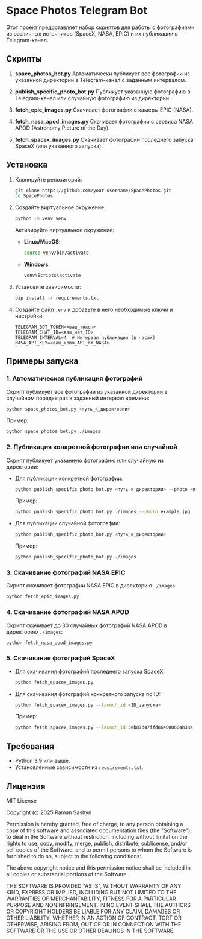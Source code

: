 # Space Photos Telegram Bot

Этот проект предоставляет набор скриптов для работы с фотографиями из различных источников (SpaceX, NASA, EPIC) и их публикации в Telegram-канал.

## Скрипты

1. **space_photos_bot.py**
   Автоматически публикует все фотографии из указанной директории в Telegram-канал с заданным интервалом.

2. **publish_specific_photo_bot.py**
   Публикует указанную фотографию в Telegram-канал или случайную фотографию из директории.

3. **fetch_epic_images.py**
   Скачивает фотографии с камеры EPIC (NASA).

4. **fetch_nasa_apod_images.py**
   Скачивает фотографии с сервиса NASA APOD (Astronomy Picture of the Day).

5. **fetch_spacex_images.py**
   Скачивает фотографии последнего запуска SpaceX (или указанного запуска).

## Установка

1. Клонируйте репозиторий:

    ```bash
    git clone https://github.com/your-username/SpacePhotos.git
    cd SpacePhotos
    ```

2. Создайте виртуальное окружение:

    ```bash
    python -m venv venv
    ```

    Активируйте виртуальное окружение:

    - **Linux/MacOS**:
        ```bash
        source venv/bin/activate
        ```
    - **Windows**:
        ```bash
        venv\Scripts\activate
        ```

3. Установите зависимости:

    ```bash
    pip install -r requirements.txt
    ```

4. Создайте файл `.env` и добавьте в него необходимые ключи и настройки:

    ```plaintext
    TELEGRAM_BOT_TOKEN=<ваш_токен>
    TELEGRAM_CHAT_ID=<ваш_чат_ID>
    TELEGRAM_INTERVAL=4  # Интервал публикации (в часах)
    NASA_API_KEY=<ваш_ключ_API_от_NASA>
    ```

## Примеры запуска

### 1. Автоматическая публикация фотографий

Скрипт публикует все фотографии из указанной директории в случайном порядке раз в заданный интервал времени:

```bash
python space_photos_bot.py <путь_к_директории>
```

Пример:

```bash
python space_photos_bot.py ./images
```

### 2. Публикация конкретной фотографии или случайной

Скрипт публикует указанную фотографию или случайную из директории:

- Для публикации конкретной фотографии:

    ```bash
    python publish_specific_photo_bot.py <путь_к_директории> --photo <имя_файла>
    ```

    Пример:

    ```bash
    python publish_specific_photo_bot.py ./images --photo example.jpg
    ```

- Для публикации случайной фотографии:

    ```bash
    python publish_specific_photo_bot.py <путь_к_директории>
    ```

    Пример:

    ```bash
    python publish_specific_photo_bot.py ./images
    ```

### 3. Скачивание фотографий NASA EPIC

Скрипт скачивает фотографии NASA EPIC в директорию `./images`:

```bash
python fetch_epic_images.py
```

### 4. Скачивание фотографий NASA APOD

Скрипт скачивает до 30 случайных фотографий NASA APOD в директорию `./images`:

```bash
python fetch_nasa_apod_images.py
```

### 5. Скачивание фотографий SpaceX

- Для скачивания фотографий последнего запуска SpaceX:

    ```bash
    python fetch_spacex_images.py
    ```

- Для скачивания фотографий конкретного запуска по ID:

    ```bash
    python fetch_spacex_images.py --launch_id <ID_запуска>
    ```

    Пример:

    ```bash
    python fetch_spacex_images.py --launch_id 5eb87d47ffd86e000604b38a
    ```

## Требования

- Python 3.9 или выше.
- Установленные зависимости из `requirements.txt`.

## Лицензия

MIT License

Copyright (c) 2025 Raman Sashyn

Permission is hereby granted, free of charge, to any person obtaining a copy
of this software and associated documentation files (the "Software"), to deal
in the Software without restriction, including without limitation the rights
to use, copy, modify, merge, publish, distribute, sublicense, and/or sell
copies of the Software, and to permit persons to whom the Software is
furnished to do so, subject to the following conditions:

The above copyright notice and this permission notice shall be included in all
copies or substantial portions of the Software.

THE SOFTWARE IS PROVIDED "AS IS", WITHOUT WARRANTY OF ANY KIND, EXPRESS OR
IMPLIED, INCLUDING BUT NOT LIMITED TO THE WARRANTIES OF MERCHANTABILITY,
FITNESS FOR A PARTICULAR PURPOSE AND NONINFRINGEMENT. IN NO EVENT SHALL THE
AUTHORS OR COPYRIGHT HOLDERS BE LIABLE FOR ANY CLAIM, DAMAGES OR OTHER
LIABILITY, WHETHER IN AN ACTION OF CONTRACT, TORT OR OTHERWISE, ARISING FROM,
OUT OF OR IN CONNECTION WITH THE SOFTWARE OR THE USE OR OTHER DEALINGS IN THE
SOFTWARE.

